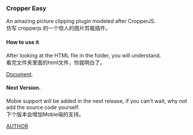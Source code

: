 ### Cropper Easy  
An amazing picture clipping plugin modeled after CropperJS.  
仿写 cropperjs 的一个惊人的图片剪裁插件。 
  
#### How to use it  
After looking at the HTML file in the folder, you will understand.  
看完文件夹里面的html文件，你就明白了。

[Document](https://github.com/VcrTing/cropperjs-easy/blob/main/index.html). 

#### Next Version. 
Mobie support will be added in the next release, if you can't wait, why not add the source code yourself.  
下个版本会增加Mobie端的支持。
   
[AUTHOR](https://github.com/VcrTing)
